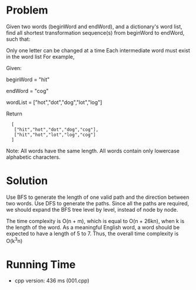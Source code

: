 # Problem

Given two words (beginWord and endWord), and a dictionary's word list, find all shortest transformation sequence(s) from beginWord to endWord, such that:

Only one letter can be changed at a time
Each intermediate word must exist in the word list
For example,

Given:

beginWord = "hit"

endWord = "cog"

wordList = ["hot","dot","dog","lot","log"]

Return

```
  [
   ["hit","hot","dot","dog","cog"], 
   ["hit","hot","lot","log","cog"]
  ]
```

Note:
All words have the same length.
All words contain only lowercase alphabetic characters.

# Solution

Use BFS to generate the length of one valid path and the direction between two words. Use DFS to generate the paths. Since all the paths are required, we should expand the BFS tree level by level, instead of node by node.

The time complexity is O(n + m), which is equal to O(n + 26kn), when k is the length of the word. As a meaningful English word, a word should be expected to have a length of 5 to 7. Thus, the overall time complexity is O(k<sup>3</sup>n)

# Running Time

- cpp version: 436 ms (001.cpp)